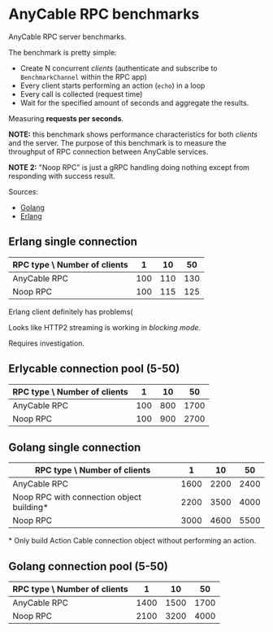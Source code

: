 # AnyCable RPC benchmarks

AnyCable RPC server benchmarks.

The benchmark is pretty simple:
- Create N concurrent _clients_ (authenticate and subscribe to `BenchmarkChannel` within the RPC app)
- Every client starts performing an action (`echo`) in a loop
- Every call is collected (request time)
- Wait for the specified amount of seconds and aggregate the results.

Measuring **requests per seconds**.

**NOTE:** this benchmark shows performance characteristics for both _clients_ and the server.
The purpose of this benchmark is to measure the throughput of RPC connection between AnyCable services.

**NOTE 2:** "Noop RPC" is just a gRPC handling doing nothing except from responding with success result.

Sources:
- [Golang](https://github.com/anycable/anycable-go/blob/chore/benchmarking/cmd/rpc-bench/main.go)
- [Erlang](https://github.com/anycable/simple-cable-app/tree/master/benchmarks)

## Erlang single connection

RPC type \ Number of clients    |  1   | 10   | 50
--------------------------------|------|------|----
AnyCable RPC                    |  100 |  110 | 130
Noop RPC                        |  100 |  115 | 125

Erlang client definitely has problems(

Looks like HTTP2 streaming is working in _blocking mode_.

Requires investigation.

## Erlycable connection pool (5-50)

RPC type \ Number of clients    |  1   | 10   | 50
--------------------------------|------|------|----
AnyCable RPC                    |  100 |  800 | 1700
Noop RPC                        |  100 |  900 | 2700

## Golang single connection

RPC type \ Number of clients    |  1   |  10  | 50
--------------------------------|------|------|----
AnyCable RPC                    | 1600 | 2200 | 2400
Noop RPC with connection object building\*      | 2200 | 3500 | 4000
Noop RPC                        | 3000 | 4600 | 5500

\* Only build Action Cable connection object without performing an action.

## Golang connection pool (5-50)

RPC type \ Number of clients    |  1   |  10  | 50
--------------------------------|------|------|----
AnyCable RPC                    | 1400 | 1500 | 1700
Noop RPC                        | 2100 | 3200 | 4000
